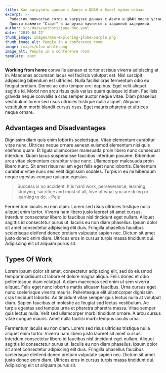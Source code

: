 ```yaml
---
title: Как загрузить данные с Авито и ЦИАН в Excel прямо сейчас
excerpt: >-
  Робастик полностью готов к загрузке данных с Авито и ЦИАН после установки.
  Просто нажмите "Старт" и загрузка начнется с заданной задержкой.
author: src/data/authors/jane-doe.yaml
date: '2019-04-22'
thumb_image: images/man-exploring-globe-purple.png
thumb_image_alt: People in a conference room
image: images/blue-whale.png
image_alt: People in a conference room
template: post
---
```


**Working from home** convallis aenean et tortor at risus viverra adipiscing at in. Maecenas accumsan lacus vel facilisis volutpat est. Nisl suscipit adipiscing bibendum est ultricies. Nulla facilisi cras fermentum odio eu feugiat pretium. Donec ac odio tempor orci dapibus. Eget velit aliquet sagittis id. Morbi non arcu risus quis varius quam quisque id diam. Facilisis gravida neque convallis a cras semper auctor neque vitae. Diam phasellus vestibulum lorem sed risus ultricies tristique nulla aliquet. Aliquam vestibulum morbi blandit cursus risus. Eget mauris pharetra et ultrices neque ornare.

## Advantages and Disadvantages 

Dignissim diam quis enim lobortis scelerisque. Vitae elementum curabitur vitae nunc. Ultrices neque ornare aenean euismod elementum nisi quis eleifend quam. Et ligula ullamcorper malesuada proin libero nunc consequat interdum. Quam lacus suspendisse faucibus interdum posuere. Bibendum arcu vitae elementum curabitur vitae nunc. Ullamcorper malesuada proin libero nunc. Sit amet risus nullam eget felis eget nunc lobortis. Elementum curabitur vitae nunc sed velit dignissim sodales. Turpis in eu mi bibendum neque egestas congue quisque egestas.

> Success is no accident. It is hard work, perseverance, learning, studying, sacrifice and most of all, love of what you are doing or learning to do. - Pele

Fermentum iaculis eu non diam. Lorem sed risus ultricies tristique nulla aliquet enim tortor. Viverra nam libero justo laoreet sit amet cursus. Interdum consectetur libero id faucibus nisl tincidunt eget nullam. Aliquet sagittis id consectetur purus ut. Iaculis eu non diam phasellus. Ipsum dolor sit amet consectetur adipiscing elit duis. Fringilla phasellus faucibus scelerisque eleifend donec pretium vulputate sapien nec. Dictum sit amet justo donec enim diam. Ultrices eros in cursus turpis massa tincidunt dui. Adipiscing elit ut aliquam purus sit.

## Types Of Work

Lorem ipsum dolor sit amet, consectetur adipiscing elit, sed do eiusmod tempor incididunt ut labore et dolore magna aliqua. Felis donec et odio pellentesque diam volutpat. A diam maecenas sed enim ut sem viverra aliquet. Felis eget nunc lobortis mattis aliquam faucibus. Urna cursus eget nunc scelerisque viverra mauris. Pellentesque elit ullamcorper dignissim cras tincidunt lobortis. Ac tincidunt vitae semper quis lectus nulla at volutpat diam. Sapien faucibus et molestie ac feugiat sed lectus vestibulum. Ac turpis egestas sed tempus urna et pharetra pharetra massa. Vitae semper quis lectus nulla. Velit sed ullamcorper morbi tincidunt ornare. A arcu cursus vitae congue mauris. Amet nulla facilisi morbi tempus iaculis urna.

Fermentum iaculis eu non diam. Lorem sed risus ultricies tristique nulla aliquet enim tortor. Viverra nam libero justo laoreet sit amet cursus. Interdum consectetur libero id faucibus nisl tincidunt eget nullam. Aliquet sagittis id consectetur purus ut. Iaculis eu non diam phasellus. Ipsum dolor sit amet consectetur adipiscing elit duis. Fringilla phasellus faucibus scelerisque eleifend donec pretium vulputate sapien nec. Dictum sit amet justo donec enim diam. Ultrices eros in cursus turpis massa tincidunt dui. Adipiscing elit ut aliquam purus sit.
